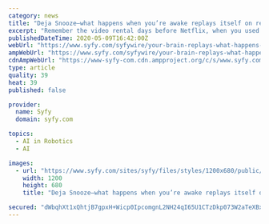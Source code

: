 ```yaml
---
category: news
title: "Deja Snooze—what happens when you’re awake replays itself on repeat in your sleep"
excerpt: "Remember the video rental days before Netflix, when you used to have to be kind and rewind? Your brain kind of works like a VHS tape. It records while you’re awake, then after you fall asleep, it’s rewind,"
publishedDateTime: 2020-05-09T16:42:00Z
webUrl: "https://www.syfy.com/syfywire/your-brain-replays-what-happens-awake-in-sleep"
ampWebUrl: "https://www.syfy.com/syfywire/your-brain-replays-what-happens-awake-in-sleep?amp"
cdnAmpWebUrl: "https://www-syfy-com.cdn.ampproject.org/c/s/www.syfy.com/syfywire/your-brain-replays-what-happens-awake-in-sleep?amp"
type: article
quality: 39
heat: 39
published: false

provider:
  name: Syfy
  domain: syfy.com

topics:
  - AI in Robotics
  - AI

images:
  - url: "https://www.syfy.com/sites/syfy/files/styles/1200x680/public/2020/05/yearmillion1.jpg"
    width: 1200
    height: 680
    title: "Deja Snooze—what happens when you’re awake replays itself on repeat in your sleep"

secured: "dWbqhXt1xQhtjB7gpxH+Wicp0IpcomgnL2NH24qI65U1CTzDkp073W2aTeXBxMLEBFXH6EFEiQP7dqi59+ZXBZohRZx2qKWWgMknxY6t4cWxjRp0+kBLMwM/8fzBR2NzkbxSlbwleh6YdP1unZmFZpcGMww3JkmLdOfRzoDVz73bPyoY5INcjDy+c4lbnlw3YztVHrxQUD2fMyV6iXEhkzFBTOGAqIxbr0NA4raGoP+uFKKAGw6YgXZgU5M7ud4+FNUjgWBgYS1OXRbfOfMewbaJVcq43C/E+Yny2U5SwwACbFUNeP8BMrm2xH6rGOcN;6JGaWdZ99pkBpQkGKqDnYQ=="
---
```


